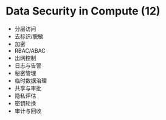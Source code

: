 # Data Security in Compute (12)

- 分层访问
- 去标识/脱敏
- 加密
- RBAC/ABAC
- 出网控制
- 日志与告警
- 秘密管理
- 临时数据治理
- 共享与审批
- 隐私评估
- 密钥轮换
- 审计与回收
